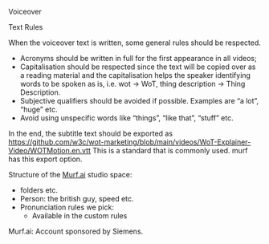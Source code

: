 Voiceover

Text Rules

When the voiceover text is written, some general rules should be respected.

- Acronyms should be written in full for the first appearance in all videos;
- Capitalisation should be respected since the text will be copied over as a reading material and the capitalisation helps the speaker identifying words to be spoken as is, i.e. wot → WoT, thing description → Thing Description.
- Subjective qualifiers should be avoided if possible. Examples are “a lot”, “huge” etc.
- Avoid using unspecific words like “things”, “like that”, “stuff” etc.

In the end, the subtitle text should be exported as https://github.com/w3c/wot-marketing/blob/main/videos/WoT-Explainer-Video/WOTMotion.en.vtt This is a standard that is commonly used. murf has this export option.

Structure of the [Murf.ai](http://Murf.ai) studio space:

- folders etc.
- Person: the british guy, speed etc.
- Pronunciation rules we pick:
    - Available in the custom rules

Murf.ai: Account sponsored by Siemens.


